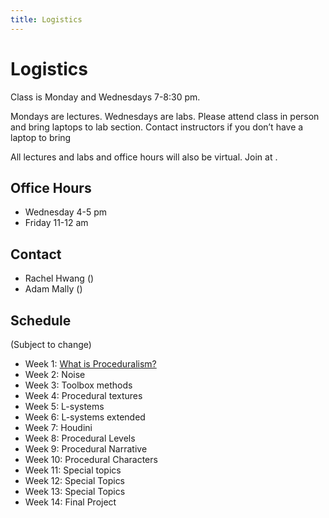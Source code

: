 ```yaml
---
title: Logistics
---
```


# Logistics

Class is Monday and Wednesdays 7-8:30 pm.

Mondays are lectures. Wednesdays are labs. Please attend class in person and bring laptops to lab section. Contact instructors if you don’t have a laptop to bring

All lectures and labs and office hours will also be virtual. Join at <a id="zoom-link"></a>.

## Office Hours
- Wednesday 4-5 pm
- Friday 11-12 am

## Contact
- Rachel Hwang (<span id="rachel-email"></span>)
- Adam Mally (<span id="adam-email"></span>)

## Schedule
(Subject to change)

- Week 1: [What is Proceduralism?](/What%20is%20proceduralism_.pdf)
- Week 2: Noise
- Week 3: Toolbox methods
- Week 4: Procedural textures
- Week 5: L-systems
- Week 6: L-systems extended
- Week 7: Houdini
- Week 8: Procedural Levels
- Week 9: Procedural Narrative
- Week 10: Procedural Characters
- Week 11: Special topics
- Week 12: Special Topics
- Week 13: Special Topics
- Week 14: Final Project

<script>
  document.addEventListener(`DOMContentLoaded`, function() {
    document.getElementById(`rachel-email`).innerHTML = `rah1` + `@` + `uchicago.edu`;
    document.getElementById(`adam-email`).innerHTML = `amally` + `@` + `seas.upenn.edu`;

    const zoomLink = `https://` + `upenn.zoom.us` + `/j/95081002092`;
    document.getElementById(`zoom-link`).innerHTML = zoomLink;
    document.getElementById(`zoom-link`).href = zoomLink;
  });
</script>
